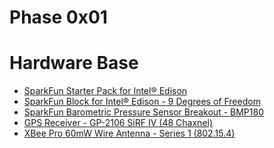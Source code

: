 Phase 0x01
==

# Hardware Base
- [SparkFun Starter Pack for Intel® Edison](https://www.sparkfun.com/products/13276)
- [SparkFun Block for Intel® Edison - 9 Degrees of Freedom](https://www.sparkfun.com/products/13033)
- [SparkFun Barometric Pressure Sensor Breakout - BMP180](https://www.sparkfun.com/products/11824)
- [GPS Receiver - GP-2106 SiRF IV (48 Chaxnel)](https://www.sparkfun.com/products/10890)
- [XBee Pro 60mW Wire Antenna - Series 1 (802.15.4)](https://www.sparkfun.com/products/8742)


